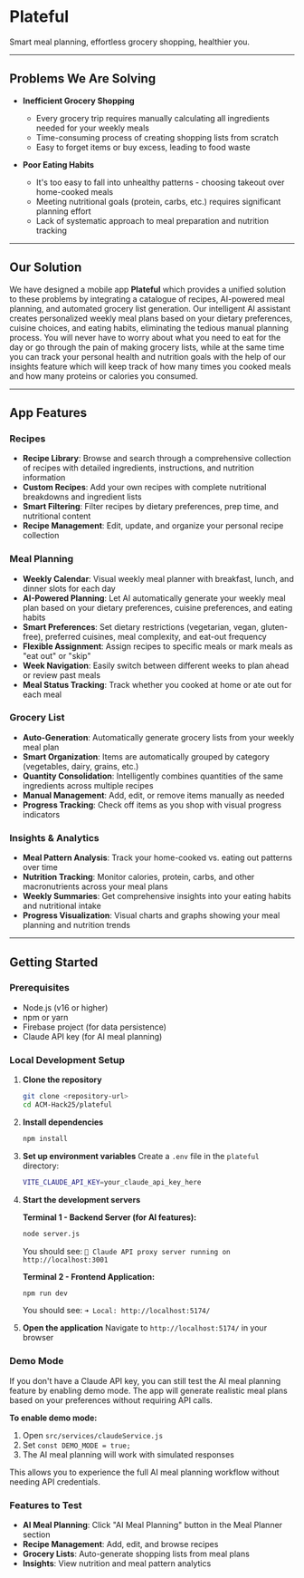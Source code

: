 # **Plateful**

Smart meal planning, effortless grocery shopping, healthier you.

---

## **Problems We Are Solving**

- **Inefficient Grocery Shopping**
    - Every grocery trip requires manually calculating all ingredients needed for your weekly meals
    - Time-consuming process of creating shopping lists from scratch
    - Easy to forget items or buy excess, leading to food waste

- **Poor Eating Habits**
    - It's too easy to fall into unhealthy patterns - choosing takeout over home-cooked meals
    - Meeting nutritional goals (protein, carbs, etc.) requires significant planning effort
    - Lack of systematic approach to meal preparation and nutrition tracking

---

## **Our Solution**

We have designed a mobile app **Plateful** which provides a unified solution to these problems by integrating a catalogue of recipes, AI-powered meal planning, and automated grocery list generation. Our intelligent AI assistant creates personalized weekly meal plans based on your dietary preferences, cuisine choices, and eating habits, eliminating the tedious manual planning process. You will never have to worry about what you need to eat for the day or go through the pain of making grocery lists, while at the same time you can track your personal health and nutrition goals with the help of our insights feature which will keep track of how many times you cooked meals and how many proteins or calories you consumed.

---

## **App Features**

### **Recipes**
- **Recipe Library**: Browse and search through a comprehensive collection of recipes with detailed ingredients, instructions, and nutrition information
- **Custom Recipes**: Add your own recipes with complete nutritional breakdowns and ingredient lists
- **Smart Filtering**: Filter recipes by dietary preferences, prep time, and nutritional content
- **Recipe Management**: Edit, update, and organize your personal recipe collection

### **Meal Planning**
- **Weekly Calendar**: Visual weekly meal planner with breakfast, lunch, and dinner slots for each day
- **AI-Powered Planning**: Let AI automatically generate your weekly meal plan based on your dietary preferences, cuisine preferences, and eating habits
- **Smart Preferences**: Set dietary restrictions (vegetarian, vegan, gluten-free), preferred cuisines, meal complexity, and eat-out frequency
- **Flexible Assignment**: Assign recipes to specific meals or mark meals as "eat out" or "skip"
- **Week Navigation**: Easily switch between different weeks to plan ahead or review past meals
- **Meal Status Tracking**: Track whether you cooked at home or ate out for each meal

### **Grocery List**
- **Auto-Generation**: Automatically generate grocery lists from your weekly meal plan
- **Smart Organization**: Items are automatically grouped by category (vegetables, dairy, grains, etc.)
- **Quantity Consolidation**: Intelligently combines quantities of the same ingredients across multiple recipes
- **Manual Management**: Add, edit, or remove items manually as needed
- **Progress Tracking**: Check off items as you shop with visual progress indicators

### **Insights & Analytics**
- **Meal Pattern Analysis**: Track your home-cooked vs. eating out patterns over time
- **Nutrition Tracking**: Monitor calories, protein, carbs, and other macronutrients across your meal plans
- **Weekly Summaries**: Get comprehensive insights into your eating habits and nutritional intake
- **Progress Visualization**: Visual charts and graphs showing your meal planning and nutrition trends

---

## **Getting Started**

### **Prerequisites**
- Node.js (v16 or higher)
- npm or yarn
- Firebase project (for data persistence)
- Claude API key (for AI meal planning)

### **Local Development Setup**

1. **Clone the repository**
   ```bash
   git clone <repository-url>
   cd ACM-Hack25/plateful
   ```

2. **Install dependencies**
   ```bash
   npm install
   ```

3. **Set up environment variables**
   Create a `.env` file in the `plateful` directory:
   ```bash
   VITE_CLAUDE_API_KEY=your_claude_api_key_here
   ```

4. **Start the development servers**
   
   **Terminal 1 - Backend Server (for AI features):**
   ```bash
   node server.js
   ```
   You should see: `🚀 Claude API proxy server running on http://localhost:3001`
   
   **Terminal 2 - Frontend Application:**
   ```bash
   npm run dev
   ```
   You should see: `➜ Local: http://localhost:5174/`

5. **Open the application**
   Navigate to `http://localhost:5174/` in your browser

### **Demo Mode**
If you don't have a Claude API key, you can still test the AI meal planning feature by enabling demo mode. The app will generate realistic meal plans based on your preferences without requiring API calls.

**To enable demo mode:**
1. Open `src/services/claudeService.js`
2. Set `const DEMO_MODE = true;`
3. The AI meal planning will work with simulated responses

This allows you to experience the full AI meal planning workflow without needing API credentials.

### **Features to Test**
- **AI Meal Planning**: Click "AI Meal Planning" button in the Meal Planner section
- **Recipe Management**: Add, edit, and browse recipes
- **Grocery Lists**: Auto-generate shopping lists from meal plans
- **Insights**: View nutrition and meal pattern analytics